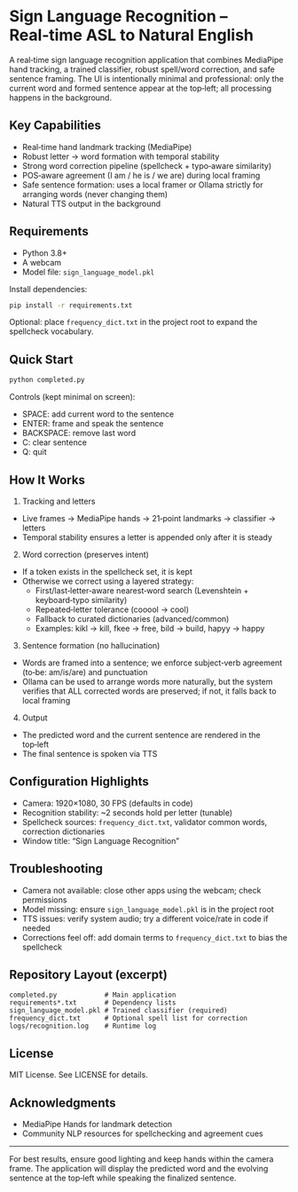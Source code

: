 # Sign Language Recognition – Real‑time ASL to Natural English

A real‑time sign language recognition application that combines MediaPipe hand tracking, a trained classifier, robust spell/word correction, and safe sentence framing. The UI is intentionally minimal and professional: only the current word and formed sentence appear at the top‑left; all processing happens in the background.

## Key Capabilities

- Real‑time hand landmark tracking (MediaPipe)
- Robust letter → word formation with temporal stability
- Strong word correction pipeline (spellcheck + typo‑aware similarity)
- POS‑aware agreement (I am / he is / we are) during local framing
- Safe sentence formation: uses a local framer or Ollama strictly for arranging words (never changing them)
- Natural TTS output in the background

## Requirements

- Python 3.8+
- A webcam
- Model file: `sign_language_model.pkl`

Install dependencies:
```bash
pip install -r requirements.txt
```

Optional: place `frequency_dict.txt` in the project root to expand the spellcheck vocabulary.

## Quick Start

```bash
python completed.py
```

Controls (kept minimal on screen):
- SPACE: add current word to the sentence
- ENTER: frame and speak the sentence
- BACKSPACE: remove last word
- C: clear sentence
- Q: quit

## How It Works

1) Tracking and letters
- Live frames → MediaPipe hands → 21‑point landmarks → classifier → letters
- Temporal stability ensures a letter is appended only after it is steady

2) Word correction (preserves intent)
- If a token exists in the spellcheck set, it is kept
- Otherwise we correct using a layered strategy:
  - First/last‑letter‑aware nearest‑word search (Levenshtein + keyboard‑typo similarity)
  - Repeated‑letter tolerance (cooool → cool)
  - Fallback to curated dictionaries (advanced/common)
  - Examples: kikl → kill, fkee → free, bild → build, hapyy → happy

3) Sentence formation (no hallucination)
- Words are framed into a sentence; we enforce subject‑verb agreement (to‑be: am/is/are) and punctuation
- Ollama can be used to arrange words more naturally, but the system verifies that ALL corrected words are preserved; if not, it falls back to local framing

4) Output
- The predicted word and the current sentence are rendered in the top‑left
- The final sentence is spoken via TTS

## Configuration Highlights

- Camera: 1920×1080, 30 FPS (defaults in code)
- Recognition stability: ~2 seconds hold per letter (tunable)
- Spellcheck sources: `frequency_dict.txt`, validator common words, correction dictionaries
- Window title: “Sign Language Recognition”

## Troubleshooting

- Camera not available: close other apps using the webcam; check permissions
- Model missing: ensure `sign_language_model.pkl` is in the project root
- TTS issues: verify system audio; try a different voice/rate in code if needed
- Corrections feel off: add domain terms to `frequency_dict.txt` to bias the spellcheck

## Repository Layout (excerpt)

```
completed.py            # Main application
requirements*.txt       # Dependency lists
sign_language_model.pkl # Trained classifier (required)
frequency_dict.txt      # Optional spell list for correction
logs/recognition.log    # Runtime log
```

## License

MIT License. See LICENSE for details.

## Acknowledgments

- MediaPipe Hands for landmark detection
- Community NLP resources for spellchecking and agreement cues

---

For best results, ensure good lighting and keep hands within the camera frame. The application will display the predicted word and the evolving sentence at the top‑left while speaking the finalized sentence.
